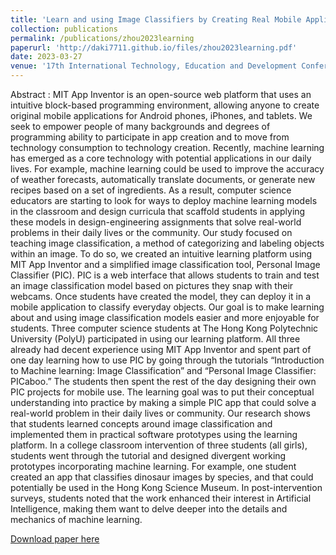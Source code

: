 ```yaml
---
title: 'Learn and using Image Classifiers by Creating Real Mobile Applications'
collection: publications
permalink: /publications/zhou2023learning
paperurl: 'http://daki7711.github.io/files/zhou2023learning.pdf'
date: 2023-03-27
venue: '17th International Technology, Education and Development Conference'
---
```


Abstract : MIT App Inventor is an open-source web platform that uses an intuitive block-based programming environment, allowing anyone to create original mobile applications for Android phones, iPhones, and tablets. We seek to empower people of many backgrounds and degrees of programming ability to participate in app creation and to move from technology consumption to technology creation.
Recently, machine learning has emerged as a core technology with potential applications in our daily lives. For example, machine learning could be used to improve the accuracy of weather forecasts, automatically translate documents, or generate new recipes based on a set of ingredients. As a result, computer science educators are starting to look for ways to deploy machine learning models in the classroom and design curricula that scaffold students in applying these models in design-engineering assignments that solve real-world problems in their daily lives or the community.
Our study focused on teaching image classification, a method of categorizing and labeling objects within an image. To do so, we created an intuitive learning platform using MIT App Inventor and a simplified image classification tool, Personal Image Classifier (PIC). PIC is a web interface that allows students to train and test an image classification model based on pictures they snap with their webcams. Once students have created the model, they can deploy it in a mobile application to classify everyday objects. Our goal is to make learning about and using image classification models easier and more enjoyable for students.
Three computer science students at The Hong Kong Polytechnic University (PolyU) participated in using our learning platform. All three already had decent experience using MIT App Inventor and spent part of one day learning how to use PIC by going through the tutorials “Introduction to Machine learning: Image Classification” and “Personal Image Classifier: PICaboo.” The students then spent the rest of the day designing their own PIC projects for mobile use. The learning goal was to put their conceptual understanding into practice by making a simple PIC app that could solve a real-world problem in their daily lives or community.
Our research shows that students learned concepts around image classification and implemented them in practical software prototypes using the learning platform. In a college classroom intervention of three students (all girls), students went through the tutorial and designed divergent working prototypes incorporating machine learning. For example, one student created an app that classifies dinosaur images by species, and that could potentially be used in the Hong Kong Science Museum. In post-intervention surveys, students noted that the work enhanced their interest in Artificial Intelligence, making them want to delve deeper into the details and mechanics of machine learning.

[Download paper here](http://daki7711.github.io/files/zhou2023learning.pdf)
